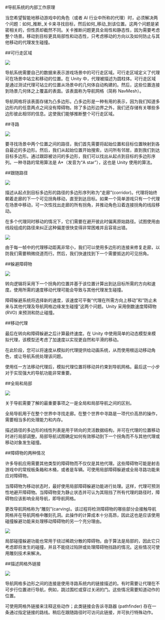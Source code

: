 #导航系统的内部工作原理

当您希望智能地移动游戏中的角色（或者 AI 行业中所称的代理）时，必须解决两个问题：如何_推断_关卡来寻找目标，然后如何_移动_到该位置。这两个问题是紧密相关的，但性质却截然不同。关卡推断问题更具全局性和静态性，因为需要考虑整个场景。移动到目标更具局部性和动态性，只考虑移动的方向以及如何防止与其他移动的代理发生碰撞。

##可行走区域

![](../uploads/Main/NavMeshUnderstandingAreas.svg) 

导航系统需要自己的数据来表示游戏场景中的可行走区域。可行走区域定义了代理可在场景中站立和移动的位置。在 Unity 中，代理被描述为圆柱体。可行走区域是通过测试代理可站立的位置从场景中的几何体自动构建的。然后，这些位置连接到场景几何体之上覆盖的表面。该表面称为导航网格（简称 NavMesh）。

导航网格将该表面存储为凸多边形。凸多边形是一种有用的表示，因为我们知道多边形内的任意两点之间没有障碍物。除了多边形边界之外，我们还存储有关哪些多边形彼此相邻的信息。这使我们能够推断整个可行走区域。

##寻路
 
![](../uploads/Main/NavMeshUnderstandingPath.svg) 

要寻找场景中两个位置之间的路径，我们首先需要将起始位置和目标位置映射到各自最近的多边形。然后，我们从起始位置开始搜索，访问所有邻居，直到我们到达目标多边形。通过跟踪被访问的多边形，我们可以找出从起点到目标的多边形序列。一种寻路的常用算法是 A*（发音为“A star”），这也是 Unity 使用的算法。

##跟随路径

![](../uploads/Main/NavMeshUnderstandingCorridor.svg) 

描述从起点到目标多边形的路径的多边形序列称为“走廊”(corridor)。代理将始终朝着走廊的下一个可见拐角移动，直至到达目标。如果一个简单游戏只有一个代理在场景中移动，可一次性找出走廊的所有拐角，并推动角色沿着连接拐角的线段移动。

在多个代理同时移动的情况下，它们需要在避开彼此时偏离原始路径。试图使用由线段组成的路径来纠正这种偏差很快变得非常困难并且容易出错。

![](../uploads/Main/NavMeshUnderstandingMove.svg) 

由于每一帧中的代理移动距离非常小，我们可以使用多边形的连接来修复走廊，以防我们需要稍微绕道而行。然后，我们快速找到下一个需要抵达的可见拐角。

##躲避障碍物

![](../uploads/Main/NavMeshUnderstandingAvoid.svg) 

转向逻辑将采用下一个拐角的位置并基于该位置计算出到达目标所需的方向和速度。使用所需的速度移动代理可能会导致与其他代理发生碰撞。

障碍躲避系统将选择新的速度，该速度可平衡“代理在所需方向上移动”和“防止未来与其他代理及导航网格边缘发生碰撞”这两个问题。Unity 采用倒数速度障碍物 (RVO) 来预测和防止碰撞。

##移动代理

最后在转向和障碍躲避之后计算最终速度。在 Unity 中使用简单的动态模型来模拟代理，该模型还考虑了加速度以实现更自然和平滑的移动。

在此阶段，您可以将速度从模拟的代理提供给动画系统，从而使用根运动移动角色，或让导航系统处理该问题。

使用任一方法移动代理后，模拟代理位置将移动并约束到导航网格。最后这一小步对于实现强大的导航功能非常重要。

##全局和局部

![](../uploads/Main/NavMeshUnderstandingLoop.svg) 

关于导航需要了解的最重要事项之一是全局和局部导航之间的区别。

全局导航用于在整个世界中寻找走廊。在整个世界中寻路是一项代价高昂的操作，需要相当多的处理能力和内存。

描述路径的多边形的线性列表是用于转向的灵活数据结构，并可在代理的位置移动时进行局部调整。局部导航试图确定如何有效移动到下一个拐角而不与其他代理或移动对象发生碰撞。

##障碍物的两种情况

许多导航应用需要其他类型的障碍物而不仅仅是其他代理。这些障碍物可能是射击游戏中的常规板条箱和木桶，或者是车辆。可使用局部障碍躲避或全局寻路功能来应对障碍物。

当障碍物为移动状态时，最好使用局部障碍躲避功能进行处理。这样，代理可预测性地避开障碍物。当障碍物变为静止状态并可认为其阻挡了所有代理的路径时，障碍物应该影响全局导航，即导航网格。

更改导航网格称为“雕刻”(carving)。该过程将检测障碍物的哪些部分会接触导航网格并在导航网格中雕刻孔洞。此操作的计算成本十分高昂，因此这也是应该使用碰撞躲避功能来处理移动障碍物的另一个充分理由。

![](../uploads/Main/NavMeshUnderstandingCarve.svg) 

局部碰撞躲避功能也常用于绕过稀疏分散的障碍物。由于算法是局部的，因此它只考虑即将发生的碰撞，并且不能绕过陷阱或处理障碍物挡路的情况。这些情况可使用雕刻技术来解决。

##描述网格外链接

![](../uploads/Main/NavMeshUnderstandingOffmesh.svg) 

导航网格多边形之间的连接是使用寻路系统内的链接描述的。有时需要让代理在不可步行位置进行导航，例如，跳过围栏或穿过关闭的门。这些情况需要知道动作的位置。

可使用网格外链接来注释这些动作；此类链接会告诉寻路器 (pathfinder) 存在一条通过指定链接的路线。稍后在跟随路径时可访问此链接，并可执行特殊动作。
